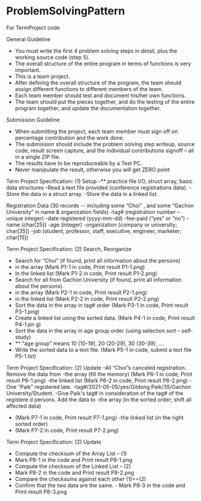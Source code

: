# ProblemSolvingPattern
For TermProject code 

General Guideline

- You must write the first 4 problem solving steps in detail, plus the working source code (step 5).
- The overall structure of the entire program in terms of functions 
is very important.
- This is a team project.
- After defining the overall structure of the program, the team 
should assign different functions to different members of the 
team.
- Each team member should test and document his/her own 
functions.
- The team should put the pieces together, and do the testing of 
the entire program together, and update the documentation 
together.


Submission Guideline
- When submitting the project, each team member must sign 
off on percentage contribution and the work done.
- The submission should include the problem solving step 
writeup, source code, result screen capture, and the 
individual contributions signoff – all in a single ZIP file. 
- The results have to be reproduceable by a Test PC.
- Never manipulate the result, otherwise you will get ZERO point


Term Project Specification:
(1) Setup
-** practice file I/O, struct array, basic data structures
-Read a text file provided (conference registrations
data).
-Store the data in a struct array.
-Store the data in a linked list.

Registration Data
(30 records -- including some “Choi” , and some
“Gachon University” in name & organization fields)
-tag# (registration number – unique integer)
-date registered (yyyy-mm-dd)
-fee-paid (“yes” or “no”)
-name (char[25])
-age (integer)
-organization (company or university; char[35])
-job (student, professor, staff, executive, engineer,
marketer; char[15])

Term Project Specification:
(2) Search, Reorganize
- Search for “Choi” (if found, print all information about the persons)
- in the array (Mark P1-1 in code, Print result P1-1.png)
- In the linked list (Mark P1-2 in code, Print result P1-2.png)
- Search for all from Gachon University (if found, print all information about the
persons).
- in the array (Mark P2-1 in code, Print result P2-1.png)
- in the linked list (Mark P2-2 in code, Print result P2-2.png)
- Sort the data in the array in tag# order (Mark P3-1 in code, Print result P3-1.png)
- Create a linked list using the sorted data. (Mark P4-1 in code, Print result P4-1.pn g)
- Sort the data in the array in age group order (using selection sort – self-study)
- ** “age group” means 10 (10-19), 20 (20-29), 30 (30-39), ….
- Write the sorted data to a text file. (Mark P5-1 in code, submit a text file P5-1.txt)

Term Project Specification:
(2) Update
-All “Choi”s canceled registration. Remove the data from
-the array (fill the memory) (Mark P6-1 in code, Print result P6-1.png)
-the linked list (Mark P6-2 in code, Print result P6-2.png)
-One “Paik” registered late.
-tag#/2021-05-05/yes/Gildong Paik/35/Gachon University/Student.
-Give Paik's tag# in consideration of the tag# of the registere
d persons. Add the data to
-the array (in the sorted order; shift all affected data)
- (Mark P7-1 in code, Print result P7-1.png)
-the linked list (in the right sorted order)
- (Mark P7-2 in code, Print result P7-2.png)

Term Project Specification:
(2) Update
- Compute the checksum of the Array List – (1)
- Mark P8-1 in the code and Print result P8-1.png
- Compute the checksum of the Linked List – (2)
- Mark P8-2 in the code and Print result P8-2.png
- Compare the checksums against each other (1)==(2)
- Confirm that the two data are the same. - Mark P8-3 in the code and Print result P8-3.png
